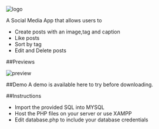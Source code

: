 ![logo](https://raw.githubusercontent.com/nthnplks21/CrudProject/master/readme-images/project-logo.png)

A Social Media App that allows users to 
- Create posts with an image,tag and caption
- Like posts 
- Sort by tag 
- Edit and Delete posts

##Previews

![preview](https://raw.githubusercontent.com/nthnplks21/CrudProject/master/readme-images/preview.gif)


##Demo
A demo is available here to try before downloading.

##Instructions
- Import the provided SQL into MYSQL
- Host the PHP files on your server or use XAMPP
- Edit database.php to include your database credentials
